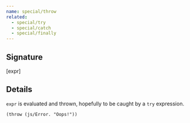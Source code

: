 ```yaml
---
name: special/throw
related:
  - special/try
  - special/catch
  - special/finally
---
```


## Signature
[expr]


## Details

`expr` is evaluated and thrown, hopefully to be caught by a `try` expression.

`(throw (js/Error. "Oops!"))`

